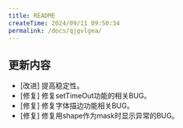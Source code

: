 ```yaml
---
title: README
createTime: 2024/09/11 09:50:34
permalink: /docs/qjgvlgea/
---
```

## 更新内容

* [改进] 提高稳定性。
* [修复] 修复setTimeOut功能的相关BUG。
* [修复] 修复字体描边功能相关BUG。
* [修复] 修复用shape作为mask时显示异常的BUG。